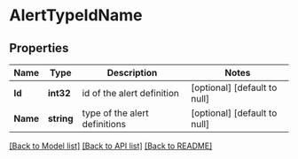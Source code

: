 # AlertTypeIdName

## Properties
Name | Type | Description | Notes
------------ | ------------- | ------------- | -------------
**Id** | **int32** | id of the alert definition | [optional] [default to null]
**Name** | **string** | type of the alert definitions | [optional] [default to null]

[[Back to Model list]](../README.md#documentation-for-models) [[Back to API list]](../README.md#documentation-for-api-endpoints) [[Back to README]](../README.md)

